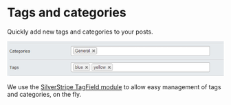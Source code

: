 # Tags and categories

Quickly add new tags and categories to your posts.

![](_images/blogpost-add-tags-categories.png)

We use the [SilverStripe TagField module](https://github.com/silverstripe-labs/silverstripe-tagfield) to allow easy management of tags and categories, on the fly.
